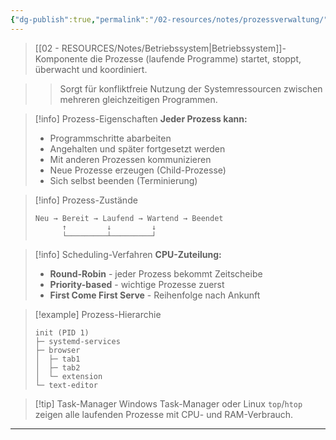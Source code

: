 ```yaml
---
{"dg-publish":true,"permalink":"/02-resources/notes/prozessverwaltung/","tags":["software/betriebssystem","informatik/prozesse"],"noteIcon":"","updated":"2025-09-16T23:41:26.821+02:00"}
---
```



> [[02 - RESOURCES/Notes/Betriebssystem\|Betriebssystem]]-Komponente die Prozesse (laufende Programme) startet, stoppt, überwacht und koordiniert.

>> Sorgt für konfliktfreie Nutzung der Systemressourcen zwischen mehreren gleichzeitigen Programmen.

>[!info] Prozess-Eigenschaften
>**Jeder Prozess kann:**
>- Programmschritte abarbeiten
>- Angehalten und später fortgesetzt werden
>- Mit anderen Prozessen kommunizieren
>- Neue Prozesse erzeugen (Child-Prozesse)
>- Sich selbst beenden (Terminierung)

>[!info] Prozess-Zustände
>```
>Neu → Bereit → Laufend → Wartend → Beendet
>       ↑         ↓         ↓
>       └─────────┴─────────┘
>```

>[!info] Scheduling-Verfahren
>**CPU-Zuteilung:**
>- **Round-Robin** - jeder Prozess bekommt Zeitscheibe
>- **Priority-based** - wichtige Prozesse zuerst  
>- **First Come First Serve** - Reihenfolge nach Ankunft

>[!example] Prozess-Hierarchie
>```
>init (PID 1)
>├─ systemd-services
>├─ browser
>│  ├─ tab1
>│  ├─ tab2
>│  └─ extension
>└─ text-editor
>```

>[!tip] Task-Manager
>Windows Task-Manager oder Linux `top`/`htop` zeigen alle laufenden Prozesse mit CPU- und RAM-Verbrauch.

---